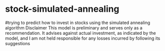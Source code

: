 # stock-simulated-annealing
#trying to predict how to invest in stocks using the simulated annealing algorithm
Disclaimer This model is preliminary and serves only as a recommendation. It advises against actual investment, as indicated by the model, and I am not held responsible for any losses incurred by following its suggestions




